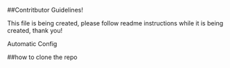 ##Contritbutor Guidelines!

This file is being created, please follow readme instructions while it is being created, thank you!

Automatic Config

##how to clone the repo


